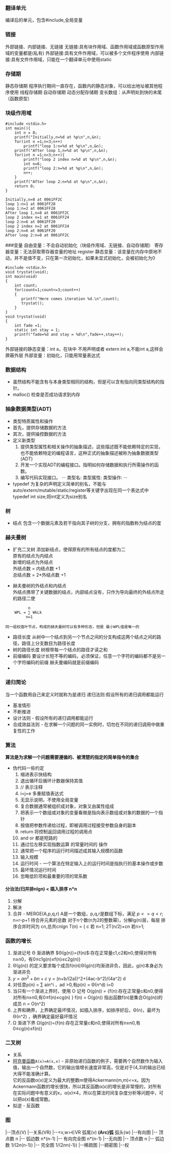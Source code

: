### 翻译单元
   编译后的单元，包含#include,全局变量
### 链接
 外部链接、内部链接、无链接
 无链接:具有块作用域、函数作用域或函数原型作用域的变量都是(私有)
 外部链接:具有文件作用域，可以被多个文件程序使用
 内部链接:具有文件作用域，只能在一个翻译单元中使用static
### 存储期
  静态存储期 程序执行期间一直存在，函数内的静态对象，可以给出地址被其他程序使用
  线程存储期
  自动存储期
  动态分配存储期
    变长数组：从声明处到快的末尾（函数原型）
### 块级作用域
```分别在各块中定义n，后面的屏蔽前面的块
#include <stdio.h>
int main(){
    int n = 8;
    printf("Initially,n=%d at %p\n",n,&n);
    for(int n =1;n<3;n++)
        printf("loop 1:n=%d at %p\n",n,&n);
    printf("After loop 1,n=%d at %p\n",n,&n);
    for(int n =1;n<3;n++){
        printf("loop 2 index n=%d at %p\n",n,&n);
        int n=6;
        printf("loop 2:n=%d at %p\n",n,&n);
        n++;
    }
    printf("After loop 2:n=%d at %p\n",n,&n);
    return 0;
}
```
```
Initially,n=8 at 0061FF2C
loop 1:n=1 at 0061FF28
loop 1:n=2 at 0061FF28
After loop 1,n=8 at 0061FF2C
loop 2 index n=1 at 0061FF24
loop 2:n=6 at 0061FF20
loop 2 index n=2 at 0061FF24
loop 2:n=6 at 0061FF20
After loop 2:n=8 at 0061FF2C
```
###变量
   自由变量：不会自动初始化（块级作用域、无链接、自动存储期）
   寄存器变量：无法获取寄存器变量的地址 register
   静态变量：该变量在内存中原地不动，并不是值不变，只在第一次初始化，如果未显式初始化，会被初始化为0
```程序跳过了static int stay=1;静态变量和外部变量在程序被载入内存时已经执行完毕。这条声明放在trystat()函数中是告诉编译器只有trystat()函数才能看到该变量。这条声明并未在运行时执行
#include <stdio.h>
void trystat(void);
int main(void)
{
    int count;
    for(count=1;count<=3;count++)
    {
       printf("Here comes iteration %d.\n",count);
       trystat();
    }
}
void trystat(void)
{
    int fade =1;
    static int stay = 1;
    printf("fade=%d and stay = %d\n",fade++,stay++);
}
```
   外部链接的静态变量：int a，在块中 不用声明或者 extern int a,不能int a,这样会屏蔽外层
   外部变量：初始化，只能用常量表达式

### 数据结构
   * 虽然结构不能含有与本身类型相同的结构，但是可以含有指向同类型结构的指针。
   * malloc() 检查是否成功请求到内存

### 抽象数据类型(ADT)
   * 类型特质属性和操作
   * 首先，提供存储数据的方法
   * 其次，提供操控数据的方法
   * 定义新类型
     1. 提供类型属性和相关操作的抽象描述，这些描述既不能依赖特定的实现，也不能依赖特定的编程语言，这种正式的抽象描述被称为抽象数据类型(ADT)
     2. 开发一个实现ADT的编程接口。指明如何存储数据和执行所需操作的函数。
     3. 编写代码实现接口。
     ···
     类型名:
     类型属性:
     类型操作:
     ···
  *  typedef 为复杂的声明定义简单的别名，不能与auto/extern/mutable/static/register等关键字出现在同一个表达式中
     typedef int size;将int定义为size别名

### 树
  * 结点
    包含一个数据元素及若干指向其子树的分支，拥有的指数称为结点的度

### 赫夫曼树
  * 扩充二叉树
    添加新结点，使得原有的所有结点的度都为二  
    原有的结点为内结点  
    新增的结点为外结点  
    外结点数 = 内结点数 +1  
    总结点数 = 2*外结点数 +1  

  * 赫夫曼树的外结点和内结点  
    外结点携带了关键数据的结点，内部结点没有，只作为导向最终的外结点所走的路径二使
```
          n
    WPL = ∑ WkLk
         n=1
```
    同一组权值叶节点，构成的赫夫曼树可以有多种形态，但是 最小WPL值是唯一的
  * 路径长度
    从树中一个结点到另一个节点之间的分支构成这两个结点之间的路径，路径上分支数目为路径长度
  * 树的路径长度
    树根带每一个结点的路径才读之和
  * 前缀编码 
    要设计长短不等的编码，必须保证，任意一个字符的编码都不是另一个字符编码的前缀
    赫夫曼编码就是前缀编码
  * 

### 递归简论
   当一个函数用自己来定义时就称为是递归
   递归法则:假设所有的递归调用都能运行
   
   * 基准情形
   * 不断推进
   * 设计法则 - 假设所有的递归调用都能运行
   * 合成效益法则 - 在求解一个问题的同一实例时，切勿在不同的递归调用中做重复性的工作
### 算法
  **算法是为求解一个问题需要遵循的、被清楚的指定的简单指令的集合**
  * 伪代码一些约定
    1. 缩进表示快结构
    2. 退出循环后循环计数器保持其值
    3. // 表示注释
    4. i=j=e 多重赋值表达式
    5. 无显示说明，不使用全局变量
    6. 复合数据通常被组织成对象，对象又由属性组成
    7. 把表示一个数组或对象的变量看做是指向表示数组或对象的数据的一个指针
    8. 按值把参数传递给过程，即被调用过程接受参数自身的副本
    9. return 将控制返回调用过程的调用点
    10. and or 都是短路的
    11. 通过位左移实现指数运算 的常量时间的 操作
    12. 通常把一个程序的运行时间描述成其输入规模的函数
    13. 输入规模
    14. 运行时间 - 一个算法在特定输入上的运行时间是指执行的基本操作或步数
    15. 最坏情况运行时间
    16. 忽略低阶项和最重要的项的常系数
#### 分治法(归并排nlgn) < 插入排序 n*n
  1. 分解
  2. 解决
  3. 合并 - MERGE(A,p,q,r) A是一个数组，p,q,r是数组下标，满足 $p<=q<r$; n=r-p+1 待合并元素的总数
  对于n个数(n为2的整数幂)，分解lg(n)层，每层 排序合并时间为 cn,总共cnlgn
  T(n) = { c 若 n=1; 2T(n/2)+cn 若n>1;

### 函数的增长
  1. 渐进记号 Θ 渐进确界
     $Θ(g(n))={f(n)$:存在正常量c1,c2和n0,使得对所有n≥n0，有0≤c1g(n)≤f(n)≤c2g(n)}
  2. Θ(g(n)) 的定义要求每个成员f(n)∈Θ(g(n))均渐进非负，因此，g(n)本身必为渐进非负
  3. $y = an^2 + bn + c$
     y = (n+b/(2a))^2+(4ac-b^2)/(4a^2)
                  d
  4. 对任意p(n) = ∑ ain^i ，ad >0,有p(n) = Θ(n^d)
                 i=0
  5. 当只有一个渐进上界时，使用 O 记号
     O(g(n)) = {f(n):存在正常量c和n0,使得对所有n≥n0,有0≤f(n)≤cg(n) }
     f(n) = O(g(n)) 指出函数f(n)是集合O(g(n))的成员
     n = O(n^2)
  6. 上界和确界，上界确定最坏情况，如插入排序，如排序好后，Θ(n)，最坏为Θ(n^2) ，确界确定最好最坏情况
  7. Ω 渐进下界
     Ω(g(n))={f(n):存在正常量c和n0,使得对所有n≥n0,有0≤cg(n)≤f(n)}

### 二叉树
* 关系
* [阿克曼函数](https://baike.baidu.com/item/%E9%98%BF%E5%85%8B%E6%9B%BC%E5%87%BD%E6%95%B0)`A(x)=A(x,x)` - 非原始递归函数的例子，需要两个自然数作为输入值，输出一个自然数，它的输出值增长速度非常高，仅是对于(4,3)的输出已经大得不能准确计算。  
  它的反函数α(x)定义为最大的整数m使得Ackermann(m,m)<=x。因为Ackermann函数的增长很快，所以其反函数α(x)的增长是非常慢的，对所有在实际问题中有意义的x，α(x)≤4，所以在算法时间复杂度分析等问题中，可以把α(x)看成常数。
* 拟逆 - 反函数

### 图
|--顶点(V) |--关系(VR) 
|--<v,w>∈VR  弧尾(v) __(Arc)弧__ 弧头(w)
|--有向图
   |-- 顶点数 n
   |-- 弧边数 n*(n-1)
   |-- 有向完全图 n*(n-1)
|--无向图
   |-- 顶点数 n
   |-- 弧边数 1/(2*n*(n-1))
   |-- 完全图 1/(2*n*n(-1))
|--稀疏图  |--稠密图
|--权
